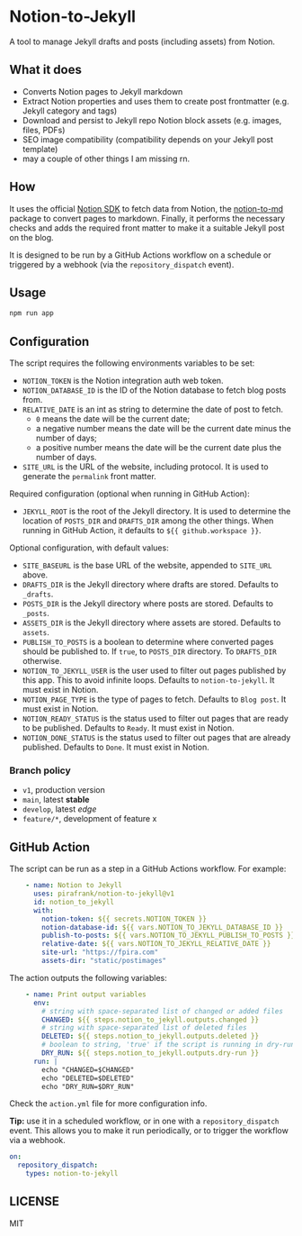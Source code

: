 # Notion-to-Jekyll

A tool to manage Jekyll drafts and posts (including assets) from Notion.

## What it does

- Converts Notion pages to Jekyll markdown
- Extract Notion properties and uses them to create post frontmatter (e.g. Jekyll category and tags)
- Download and persist to Jekyll repo Notion block assets (e.g. images, files, PDFs)
- SEO image compatibility (compatibility depends on your Jekyll post template)
- may a couple of other things I am missing rn.

## How

It uses the official [Notion SDK](https://www.npmjs.com/package/@notionhq/client) to fetch data from Notion, the [notion-to-md](https://github.com/souvikinator/notion-to-md) package to convert pages to markdown. Finally, it performs the necessary checks and adds the required front matter to make it a suitable Jekyll post on the blog.

It is designed to be run by a GitHub Actions workflow on a schedule or triggered by a webhook (via the `repository_dispatch` event).

## Usage

```sh
npm run app
```

## Configuration

The script requires the following environments variables to be set:

- `NOTION_TOKEN` is the Notion integration auth web token.
- `NOTION_DATABASE_ID` is the ID of the Notion database to fetch blog posts from.
- `RELATIVE_DATE` is an int as string to determine the date of post to fetch.
  - `0` means the date will be the current date;
  - a negative number means the date will be the current date minus the number of days;
  - a positive number means the date will be the current date plus the number of days.
- `SITE_URL` is the URL of the website, including protocol. It is used to generate the `permalink` front matter.

Required configuration (optional when running in GitHub Action):

- `JEKYLL_ROOT` is the root of the Jekyll directory. It is used to determine the location of `POSTS_DIR` and `DRAFTS_DIR` among the other things. When running in GitHub Action, it defaults to `${{ github.workspace }}`.

Optional configuration, with default values:

- `SITE_BASEURL` is the base URL of the website, appended to `SITE_URL` above.
- `DRAFTS_DIR` is the Jekyll directory where drafts are stored. Defaults to `_drafts`.
- `POSTS_DIR` is the Jekyll directory where posts are stored. Defaults to `_posts`.
- `ASSETS_DIR` is the Jekyll directory where assets are stored. Defaults to `assets`.
- `PUBLISH_TO_POSTS` is a boolean to determine where converted pages should be published to. If `true`, to `POSTS_DIR` directory. To `DRAFTS_DIR` otherwise.
- `NOTION_TO_JEKYLL_USER` is the user used to filter out pages published by this app. This to avoid infinite loops. Defaults to `notion-to-jekyll`. It must exist in Notion.
- `NOTION_PAGE_TYPE` is the type of pages to fetch. Defaults to `Blog post`. It must exist in Notion.
- `NOTION_READY_STATUS` is the status used to filter out pages that are ready to be published. Defaults to `Ready`. It must exist in Notion.
- `NOTION_DONE_STATUS` is the status used to filter out pages that are already published. Defaults to `Done`. It must exist in Notion.

### Branch policy

- `v1`, production version
- `main`, latest **stable**
- `develop`, latest *edge*
- `feature/*`, development of feature x

## GitHub Action

The script can be run as a step in a GitHub Actions workflow. For example:

```yaml
    - name: Notion to Jekyll
      uses: pirafrank/notion-to-jekyll@v1
      id: notion_to_jekyll
      with:
        notion-token: ${{ secrets.NOTION_TOKEN }}
        notion-database-id: ${{ vars.NOTION_TO_JEKYLL_DATABASE_ID }}
        publish-to-posts: ${{ vars.NOTION_TO_JEKYLL_PUBLISH_TO_POSTS }}
        relative-date: ${{ vars.NOTION_TO_JEKYLL_RELATIVE_DATE }}
        site-url: "https://fpira.com"
        assets-dir: "static/postimages"
```

The action outputs the following variables:

```yaml
    - name: Print output variables
      env:
        # string with space-separated list of changed or added files
        CHANGED: ${{ steps.notion_to_jekyll.outputs.changed }}
        # string with space-separated list of deleted files
        DELETED: ${{ steps.notion_to_jekyll.outputs.deleted }}
        # boolean to string, 'true' if the script is running in dry-run mode
        DRY_RUN: ${{ steps.notion_to_jekyll.outputs.dry-run }}
      run: |
        echo "CHANGED=$CHANGED"
        echo "DELETED=$DELETED"
        echo "DRY_RUN=$DRY_RUN"
```

Check the `action.yml` file for more configuration info.

**Tip:** use it in a scheduled workflow, or in one with a `repository_dispatch` event. This allows you to make it run periodically, or to trigger the workflow via a webhook.

```yaml
on:
  repository_dispatch:
    types: notion-to-jekyll
```

## LICENSE

MIT
